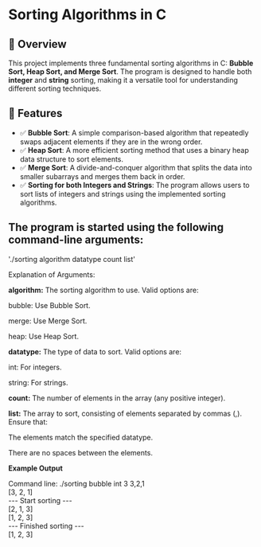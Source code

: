 # Sorting Algorithms in C

## 📌 Overview
This project implements three fundamental sorting algorithms in C: **Bubble Sort, Heap Sort, and Merge Sort**. The program is designed to handle both **integer** and **string** sorting, making it a versatile tool for understanding different sorting techniques.

## 🚀 Features
- ✅ **Bubble Sort**: A simple comparison-based algorithm that repeatedly swaps adjacent elements if they are in the wrong order.
- ✅ **Heap Sort**: A more efficient sorting method that uses a binary heap data structure to sort elements.
- ✅ **Merge Sort**: A divide-and-conquer algorithm that splits the data into smaller subarrays and merges them back in order.
- ✅ **Sorting for both Integers and Strings**: The program allows users to sort lists of integers and strings using the implemented sorting algorithms.


## The program is started using the following command-line arguments:

'./sorting algorithm datatype count list'

Explanation of Arguments:

**algorithm:** The sorting algorithm to use. Valid options are:

bubble: Use Bubble Sort.

merge: Use Merge Sort.

heap: Use Heap Sort.

**datatype:** The type of data to sort. Valid options are:

int: For integers.

string: For strings.

**count:** The number of elements in the array (any positive integer).

**list:** The array to sort, consisting of elements separated by commas (,). Ensure that:

The elements match the specified datatype.

There are no spaces between the elements.

**Example Output**

Command line: ./sorting bubble int 3 3,2,1<br>
[3, 2, 1]<br>
--- Start sorting ---<br>
[2, 1, 3]<br>
[1, 2, 3]<br>
--- Finished sorting ---<br>
[1, 2, 3]<br>

